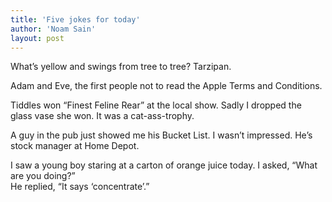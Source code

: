 ```yaml
---
title: 'Five jokes for today'
author: 'Noam Sain'
layout: post
---
```


What’s yellow and swings from tree to tree? Tarzipan.

Adam and Eve, the first people not to read the Apple Terms and Conditions.

Tiddles won “Finest Feline Rear” at the local show. Sadly I dropped the glass vase she won. It was a cat-ass-trophy.

A guy in the pub just showed me his Bucket List. I wasn’t impressed. He’s stock manager at Home Depot.

I saw a young boy staring at a carton of orange juice today. I asked, “What are you doing?”  
He replied, “It says ‘concentrate’.”